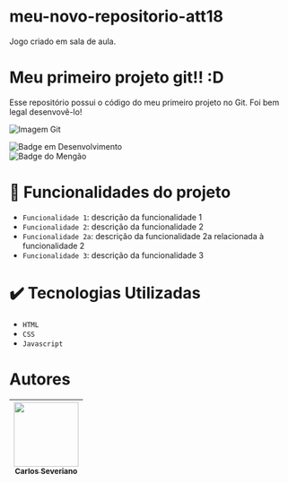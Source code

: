 # meu-novo-repositorio-att18
Jogo criado em sala de aula.
<h1 > Meu primeiro projeto git!! :D  </h1>
Esse repositório possui o código do meu primeiro projeto no Git. Foi bem legal desenvovê-lo!

![Imagem Git](https://git-scm.com/images/logos/downloads/Git-Icon-1788C.png)

![Badge em Desenvolvimento](http://img.shields.io/static/v1?label=STATUS&message=EM%20DESENVOLVIMENTO&color=GREEN&style=for-the-badge)
<br>
![Badge do Mengão](https://img.shields.io/badge/Vamos%20Flamengo-Vamos%20ser%20Campe%C3%A3o-red)
 
 # :hammer: Funcionalidades do projeto

- `Funcionalidade 1`: descrição da funcionalidade 1
- `Funcionalidade 2`: descrição da funcionalidade 2
- `Funcionalidade 2a`: descrição da funcionalidade 2a relacionada à funcionalidade 2
- `Funcionalidade 3`: descrição da funcionalidade 3

# :heavy_check_mark: Tecnologias Utilizadas

- `HTML`
- `CSS`
- `Javascript`

# Autores

| [<img src="https://avatars.githubusercontent.com/u/7065152?s=96&v=4" width=115><br><sub>Carlos Severiano</sub>](https://github.com/cseveriano) |
| :---: |
